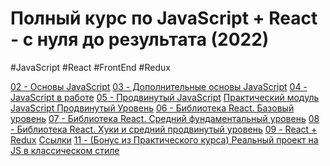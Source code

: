 # Полный курс по JavaScript + React - с нуля до результата (2022)
#JavaScript #React #FrontEnd #Redux

[02 - Основы JavaScript](_lessons/02%20-%20Основы%20JavaScript.md)
[03 - Дополнительные основы JavaScript](_lessons/03%20-%20Дополнительные%20основы%20JavaScript.md)
[04 - JavaScript в работе](_lessons/04%20-%20JavaScript%20в%20работе.md)
[05 - Продвинутый JavaScript](_lessons/05%20-%20Продвинутый%20JavaScript.md)
[Практический модуль JavaScript Продвинутый Уровень](_lessons/Практический%20модуль.md)
[06 - Библиотека React. Базовый уровень](_lessons/06%20-%20Библиотека%20React.%20Базовый%20уровень.md)
[07 - Библиотека React. Средний фундаментальный уровень](_lessons/07%20-%20Библиотека%20React.%20Средний%20фундаментальный%20уровень.md)
[08 - Библиотека React. Хуки и средний продвинутый уровень](_lessons/08%20-%20Библиотека%20React.%20Хуки%20и%20средний%20продвинутый%20уровень.md)
[09 - React + Redux](_lessons/09%20-%20React%20+%20Redux.md)
[Ссылки](_lessons/Ссылки.md)
[11 - (Бонус из Практического курса) Реальный проект на JS в классическом стиле](_lessons/11%20-%20(Бонус%20из%20Практического%20курса)%20Реальный%20проект%20на%20JS%20в%20классическом%20стиле.md)